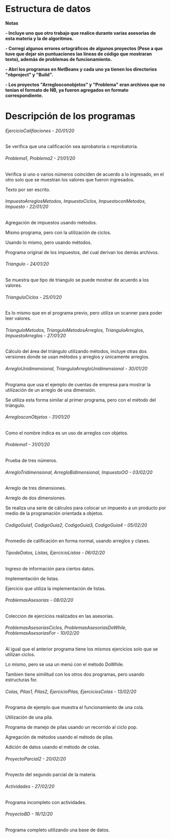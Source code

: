 # Estructura de datos

<!----Notas---->
**Notas**

**- Incluye uno que otro trabajo que realice durante varias asesorías de esta materia y la de algoritmos.**

**- Corregí algunos errores ortográficos de algunos proyectos (Pese a que tuve que dejar sin puntuaciones las líneas de código que mostraran texto), además de problemas de funcionamiento.**

**- Abrí los programas en NetBeans y cada uno ya tienen los directorios "nbproject" y "Build".**

**- Los proyectos "Arreglosconobjetos" y "Problema" eran archivos que no tenían el formato de NB, ya fueron agregados en formato correspondiente.**
<!----Separador de las notas---->

<!----Directorio con descripción de los programas---->
# Descripción de los programas
###### EjercicioCalifiaciones - 20/01/20
Se verifica que una calificación sea aprobatoria o reprobatoria.

<!----Separador---->

###### Problema1, Problema2 - 21/01/20
Verifica si uno o varios números coinciden de acuerdo a lo ingresado, en el otro solo que se muestran los valores que fueron ingresados.

<!----Separador---->

Texto por ser escrito.

<!----Separador---->

###### ImpuestoArreglosMetodos, ImpuestoCiclos, ImpuestoconMetodos, Impuesto - 22/01/20
Agregación de impuestos usando métodos.

<!----Separador---->

Mismo programa, pero con la utilización de ciclos.

<!----Separador---->

Usando lo mismo, pero usando métodos.

<!----Separador---->

Programa original de los impuestos, del cual derivan los demás archivos.

<!----Separador---->

###### Triangulo - 24/01/20
Se muestra que tipo de triangulo se puede mostrar de acuerdo a los valores.

<!----Separador---->

###### TrianguloCiclos - 25/01/20
Es lo mismo que en el programa previo, pero utiliza un scanner para poder leer valores.

<!----Separador---->

###### TrianguloMetodos, TrianguloMetodosArreglos, TrianguloArreglos, ImpuestoArreglos - 27/01/20
Cálculo del área del triángulo utilizando métodos, incluye otras dos versiones donde se usan métodos y arreglos y únicamente arreglos.

###### ArregloUnidimensional, TrianguloArregloUnidimensional - 30/01/20
Programa que usa el ejemplo de cuentas de empresa para mostrar la utilización de un arreglo de una dimensión.

<!----Separador---->

Se utiliza esta forma similar al primer programa, pero con el método del triángulo.

<!----Separador---->

###### ArreglosconObjetos - 31/01/20
Como el nombre indica es un uso de arreglos con objetos.

<!----Separador---->

###### Problema1 - 31/01/20
Prueba de tres números.

<!----Separador---->

###### ArregloTridimensional, ArregloBidimensional, ImpuestoOO - 03/02/20
Arreglo de tres dimensiones.

<!----Separador---->

Arreglo de dos dimensiones.

<!----Separador---->

Se realiza una serie de cálculos para colocar un impuesto a un producto por medio de la programación orientada a objetos.

<!----Separador---->

###### CodigoGuia1, CodigoGuia2, CodigoGuia3, CodigoGuia4 - 05/02/20
Promedio de calificación en forma normal, usando arreglos y clases.

<!----Separador---->

###### TipodeDatos, Listas, EjercicioListas - 06/02/20
Ingreso de información para ciertos datos.

<!----Separador---->

Implementación de listas.

<!----Separador---->

Ejercicio que utiliza la implementación de listas.

<!----Separador---->

###### ProblemasAsesorias - 08/02/20
Coleccion de ejercicios realizados en las asesorías.

<!----Separador---->

###### ProblemasAsesoriasCiclos, ProblemasAsesoriasDoWhile, ProblemasAsesoriasFor - 10/02/20
Al igual que el anterior programa tiene los mismos ejercicios solo que se utilizan ciclos.

<!----Separador---->

Lo mismo, pero se usa un menú con el método DoWhile.

<!----Separador---->

Tambien tiene similitud con los otros dos programas, pero usando estructuras for.

<!----Separador---->

###### Colas, Pilas1, Pilas2, EjercicioPilas, EjerciciosColas - 13/02/20
Programa de ejemplo que muestra el funcionamiento de una cola.

<!----Separador---->

Utilización de una pila.

<!----Separador---->

Programa de manejo de pilas usando un recorrido al ciclo pop.

<!----Separador---->

Agregación de métodos usando el método de pilas.

<!----Separador---->

Adición de datos usando el método de colas.

<!----Separador---->

###### ProyectoParcial2 - 20/02/20
Proyecto del segundo parcial de la materia.

<!----Separador---->

###### Actividades - 27/02/20
Programa incompleto con actividades.

<!----Separador---->

###### ProyectoBD - 16/12/20
Programa completo utilizando una base de datos.

<!----Separador del directorio con descripción de los programas---->